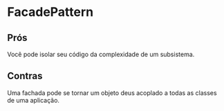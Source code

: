 # FacadePattern

Prós
------------------------------------------------------------
Você pode isolar seu código da complexidade de um subsistema.

Contras
------------------------------------------------------------
Uma fachada pode se tornar um objeto deus acoplado a todas as
classes de uma aplicação.
